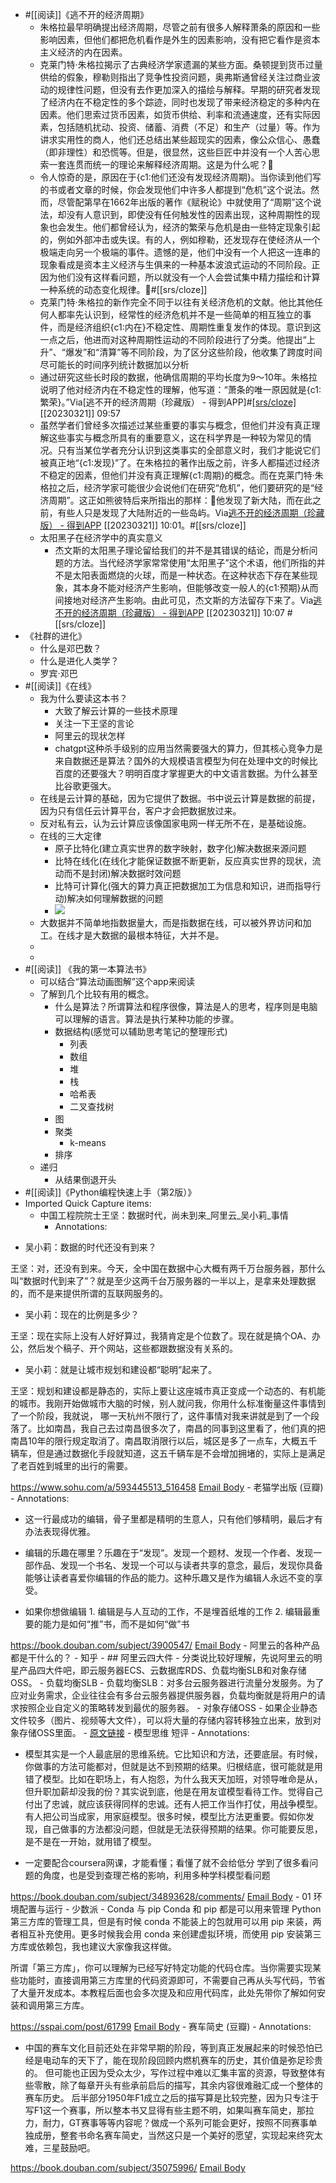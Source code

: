 - #[[阅读]]《逃不开的经济周期》
    - 朱格拉最早明确提出经济周期，尽管之前有很多人解释萧条的原因和一些影响因素，但他们都把危机看作是外生的因素影响，没有把它看作是资本主义经济的内在因素。
    - 克莱门特·朱格拉揭示了古典经济学家遗漏的某些方面。桑顿提到货币过量供给的假象，穆勒则指出了竞争性投资问题，奥弗斯通曾经关注过商业波动的规律性问题，但没有去作更加深入的描绘与解释。早期的研究者发现了经济内在不稳定性的多个踪迹，同时也发现了带来经济稳定的多种内在因素。他们思索过货币因素，如货币供给、利率和流通速度，还有实际因素，包括随机扰动、投资、储蓄、消费（不足）和生产（过量）等。作为讲求实用性的商人，他们还总结出某些超现实的因素，像公众信心、愚蠢（即非理性）和恐慌等。但是，很显然，这些巨匠中并没有一个人苦心思索一套连贯而统一的理论来解释经济周期。这是为什么呢？🌱
    - 令人惊奇的是，原因在于{c1:他们还没有发现经济周期}。当你读到他们写的书或者文章的时候，你会发现他们中许多人都提到“危机”这个说法。然而，尽管配第早在1662年出版的著作《赋税论》中就使用了“周期”这个说法，却没有人意识到，即使没有任何触发性的因素出现，这种周期性的现象也会发生。他们都曾经认为，经济的繁荣与危机是由一些特定现象引起的，例如外部冲击或失误。有的人，例如穆勒，还发现存在使经济从一个极端走向另一个极端的事件。遗憾的是，他们中没有一个人把这一连串的现象看成是资本主义经济与生俱来的一种基本波浪式运动的不同阶段。正因为他们没有这样看问题，所以就没有一个人会尝试集中精力描绘和计算一种系统的动态变化规律。🌱#[[srs/cloze]]
    - 克莱门特·朱格拉的新作完全不同于以往有关经济危机的文献。他比其他任何人都率先认识到，经常性的经济危机并不是一些简单的相互独立的事件，而是经济组织{c1:内在}不稳定性、周期性重复发作的体现。意识到这一点之后，他进而对这种周期性运动的不同阶段进行了分类。他提出“上升”、“爆发”和“清算”等不同阶段，为了区分这些阶段，他收集了跨度时间尽可能长的时间序列统计数据加以分析
    - 通过研究这些长时段的数据，他确信周期的平均长度为9～10年。朱格拉说明了他对经济内在不稳定性的理解，他写道：“萧条的唯一原因就是{c1:繁荣}。”Via[逃不开的经济周期（珍藏版） - 得到APP]#[[srs/cloze]](https://www.dedao.cn/ebook/reader?id=z4R9BQ7pP4ZEaXYkx8KvRdljeyqo608dgN01m2bMAO9NnDL7gBGQr5VzJqrvmEVN) [[20230321]] 09:57
    - 虽然学者们曾经多次描述过某些重要的事实与概念，但他们并没有真正理解这些事实与概念所具有的重要意义，这在科学界是一种较为常见的情况。只有当某位学者充分认识到这类事实的全部意义时，我们才能说它们被真正地“{c1:发现}”了。在朱格拉的著作出版之前，许多人都描述过经济不稳定的因素，但他们并没有真正理解{c1:周期}的概念。而在克莱门特·朱格拉之后，经济学家可能很少会说他们在研究“危机”，他们要研究的是“经济周期”。这正如熊彼特后来所指出的那样：🌱他发现了新大陆，而在此之前，有些人只是发现了大陆附近的一些岛屿。Via[逃不开的经济周期（珍藏版） - 得到APP](https://www.dedao.cn/ebook/reader?id=z4R9BQ7pP4ZEaXYkx8KvRdljeyqo608dgN01m2bMAO9NnDL7gBGQr5VzJqrvmEVN) [[20230321]] 10:01。#[[srs/cloze]]
    - 太阳黑子在经济学中的真实意义
        - 杰文斯的太阳黑子理论留给我们的并不是其错误的结论，而是分析问题的方法。当代经济学家常常使用“太阳黑子”这个术语，他们所指的并不是太阳表面燃烧的火球，而是一种状态。在这种状态下存在某些现象，其本身不能对经济产生影响，但能够改变一般人的{c1:预期}从而间接地对经济产生影响。由此可见，杰文斯的方法留存下来了。Via[逃不开的经济周期（珍藏版） - 得到APP](https://www.dedao.cn/ebook/reader?id=z4R9BQ7pP4ZEaXYkx8KvRdljeyqo608dgN01m2bMAO9NnDL7gBGQr5VzJqrvmEVN) [[20230321]] 10:07 #[[srs/cloze]]
- 《社群的进化》
    - 什么是邓巴数？
    - 什么是进化人类学？
    - 罗宾·邓巴
- #[[阅读]]《在线》
    - 我为什么要读这本书？
        - 大致了解云计算的一些技术原理
        - 关注一下王坚的言论
        - 阿里云的现状怎样
        - chatgpt这种杀手级别的应用当然需要强大的算力，但其核心竞争力是来自数据还是算法？国外的大规模语言模型为何在处理中文的时候比百度的还要强大？明明百度才掌握更大的中文语言数据。为什么甚至比谷歌更强大。
    - 在线是云计算的基础，因为它提供了数据。书中说云计算是数据的前提，因为只有信任云计算平台，客户才会把数据放过来。
    - 反对私有云，认为云计算应该像国家电网一样无所不在，是基础设施。
    - 在线的三大定律
        - 原子比特化(建立真实世界的数字映射，数字化)解决数据来源问题
        - 比特在线化(在线化才能保证数据不断更新，反应真实世界的现状，流动而不是封闭)解决数据时效问题
        - 比特可计算化(强大的算力真正把数据加工为信息和知识，进而指导行动)解决如何理解数据的问题
        - ![](https://firebasestorage.googleapis.com/v0/b/firescript-577a2.appspot.com/o/imgs%2Fapp%2Fxinyiheng%2FBOqwEfHGlX.png?alt=media&token=2e31d8b3-30f0-4670-9eab-7aff48ab9bb8)
    - 大数据并不简单地指数据量大，而是指数据在线，可以被外界访问和加工。在线才是大数据的最根本特征，大并不是。
    - 
    - 
- #[[阅读]] 《我的第一本算法书》
    - 可以结合“算法动画图解”这个app来阅读
    - 了解到几个比较有用的概念。
        - 什么是算法？所谓算法和程序很像，算法是人的思考，程序则是电脑可以理解的语言。算法是执行某种功能的步骤。
        - 数据结构(感觉可以辅助思考笔记的整理形式)
            - 列表
            - 数组
            - 堆
            - 栈
            - 哈希表
            - 二叉查找树
        - 图
        - 聚类
            - k-means
        - 排序
    - 递归
        - 从结果倒退开头
- #[[阅读]]《Python编程快速上手（第2版）》
- Imported Quick Capture items:
    - 中国工程院院士王坚：数据时代，尚未到来_阿里云_吴小莉_事情
        - Annotations:

* 吴小莉：数据的时代还没有到来？

王坚：对，还没有到来。今天，全中国在数据中心大概有两千万台服务器，那什么叫“数据时代到来了”？就是至少这两千台万服务器的一半以上，是拿来处理数据的，而不是来提供所谓的互联网服务的。

* 吴小莉：现在的比例是多少？

王坚：现在实际上没有人好好算过，我猜肯定是个位数了。现在就是搞个OA、办公，然后发个稿子、开个网站，这些都跟数据没有关系的。

* 吴小莉：就是让城市规划和建设都“聪明”起来了。

王坚：规划和建设都是静态的，实际上要让这座城市真正变成一个动态的、有机能的城市。我刚开始做城市大脑的时候，别人就问我，你用什么标准衡量这件事情到了一个阶段，我就说，
哪一天杭州不限行了，这件事情对我来讲就是到了一个段落了。比如南昌，我自己去过南昌很多次了，南昌的同事到这里看了，他们真的把南昌10年的限行规定取消了。南昌取消限行以后，城区是多了一点车，大概五千辆车，但是通过数据化手段就知道，这五千辆车是不会增加拥堵的，实际上是满足了老百姓到城里的出行的需要。



https://www.sohu.com/a/593445513_516458 [Email Body](https://files.todoist.com/Jt5DdTge02sc9qva840zzqS3ZfdBBxJ447d6OpdcsEP2mLbDqJO2SVkJdU0XA7rp/by/21878347/as/file.html)
    - 老猫学出版 (豆瓣)
        - Annotations:

* 这一行最成功的编辑，骨子里都是精明的生意人，只有他们够精明，最后才有办法表现得优雅。

* 编辑的乐趣在哪里？乐趣在于“发现”。发现一个题材、发现一个作者、发现一部作品、发现一个书名、发现一个可以与读者共享的意念，最后，发现你具备能够让读者喜爱你编辑的作品的能力。这种乐趣又是作为编辑人永远不变的享受。

* 如果你想做编辑 1. 编辑是与人互动的工作，不是埋首纸堆的工作 2. 编辑最重要的能力是如何“推”书，而不是如何“做”书



https://book.douban.com/subject/3900547/ [Email Body](https://files.todoist.com/8IfKIxyEbMzTpOunuh4Yh8bnRfhAAg9oSrsQsBr69URh6KUZwVGd7zblg128oJCM/by/21878347/as/file.html)
    - 阿里云的各种产品都是干什么的？ - 知乎
        - ## 阿里云四大件
        - 分类说比较好理解，先说阿里云的明星产品四大件吧，即云服务器ECS、云数据库RDS、负载均衡SLB和对象存储OSS。
        - 负载均衡SLB
        - 负载均衡SLB：对多台云服务器进行流量分发服务。为了应对业务需求，企业往往会有多台云服务器提供服务器，负载均衡就是将用户的请求按照企业自定义的策略转发到最优的服务器。
        - 对象存储OSS
        - 如果企业静态文件较多（图片、视频等大文件），可以将大量的存储内容转移独立出来，放到对象存储OSS里面。
        - [原文链接](https://www.zhihu.com/question/24795126)
    - 模型思维 短评
        - Annotations:

* 模型其实是一个人最底层的思维系统。它比知识和方法，还要底层。有时候，你做事的方法可能都对，但就是达不到预期的结果。归根结底，很可能就是用错了模型。比如在职场上，有人抱怨，为什么我天天加班，对领导唯命是从，但升职加薪却没我的份？其实说到底，他是在用友谊模型看待工作。觉得自己付出了忠诚，就应该获得同样的忠诚。还有人把工作当作打仗，用战争模型。有人把公司当成家，用家庭模型。很多时候，模型比方法更重要。假如你发现，自己做事的方法都没问题，但就是无法获得预期的结果。你可能要反思，是不是在一开始，就用错了模型。

* 一定要配合coursera网课，才能看懂；看懂了就不会给低分 学到了很多看问题的角度，也是受到查理芒格的影响，利用多种学科模型看问题



https://book.douban.com/subject/34893628/comments/ [Email Body](https://files.todoist.com/PyIQV3mammVYHtHyUbhYhaPCfGT2eQEL2ep79icBqttCj9CKi2TBqK7HOO4basU5/by/21878347/as/file.html)
    - 01 环境配置与运行 - 少数派
        - Conda 与 pip
Conda 和 pip 都是可以用来管理 Python 第三方库的管理工具，但是有时候 conda 不能装上的包就用可以用 pip 来装，两者相互补充使用。更多时候我会用 conda 来创建虚拟环境，而使用 pip 安装第三方库或依赖包，我也建议大家像我这样做。

所谓「第三方库」，你可以理解为已经写好特定功能的代码仓库。当你需要实现某些功能时，直接调用第三方库里的代码资源即可，不需要自己再从头写代码，节省了大量开发成本。本教程后面也会多次提及和应用代码库，此处先带你了解如何安装和调用第三方库。

https://sspai.com/post/61799 [Email Body](https://files.todoist.com/uNG8EncHsIbl_8QUxjSrTihgWd9Rvaz9MzOrMbHdx_lI6hbyOc04B1lCtRinf8Tc/by/21878347/as/file.html)
    - 赛车简史 (豆瓣)
        - Annotations:

* 中国的赛车文化目前还处在非常早期的阶段，等到真正发展起来的时候恐怕已经是电动车的天下了，能在现阶段回顾内燃机赛车的历史，其价值是弥足珍贵的。 但可能也正因为受众太少，写作过程中难以汇集丰富的资源，导致整体有些零散，除了每章开头有些承前启后的描写，其余内容很难融汇成一个整体的赛车历史。 后半部分1950年F1成立之后的描写算是比较完整，因为只专注于写F1这一个赛事，所以整本书又显得有些主题不明，如果叫赛车简史，那拉力，耐力，GT赛事等等内容呢？做成一个系列可能会更好，按照不同赛事单独成册，整套书命名赛车简史，当然这只是一个美好的愿望，实现起来终究太难，三星鼓励吧。



https://book.douban.com/subject/35075996/ [Email Body](https://files.todoist.com/BilanQaj6Gr4Cmk-xJX8iV4-W9sXVs7B2Qem9TRdOu35XALyMMbuRFeYhpnDqc5b/by/21878347/as/file.html)
